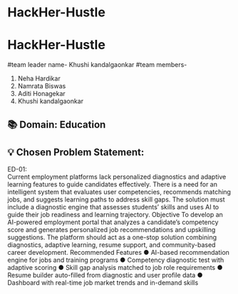# HackHer-Hustle
# HackHer-Hustle
#team leader name- Khushi kandalgaonkar
#team members-
1. Neha Hardikar
2. Namrata Biswas
3. Aditi Honagekar
4. Khushi kandalgaonkar
## 📚 Domain: **Education**

## 💡 Chosen Problem Statement:
ED-01:  
Current employment platforms lack personalized diagnostics and adaptive learning features to guide candidates effectively. There is a need for an intelligent system that evaluates user competencies, recommends matching jobs, and suggests learning paths to address skill gaps. The solution must include a diagnostic engine that assesses students’ skills and uses AI to guide their job readiness and learning trajectory. 
Objective 
To develop an AI-powered employment portal that analyzes a candidate’s competency score and generates personalized job recommendations and upskilling suggestions. The platform should act as a one-stop solution combining diagnostics, adaptive learning, resume support, and community-based career development. 
Recommended Features 
● AI-based recommendation engine for jobs and training programs 
● Competency diagnostic test with adaptive scoring 
● Skill gap analysis matched to job role requirements 
● Resume builder auto-filled from diagnostic and user profile data 
● Dashboard with real-time job market trends and in-demand skills
